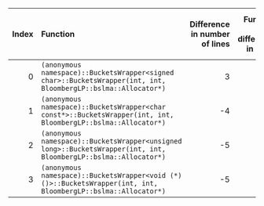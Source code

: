 |   Index | Function                                                                                                         |   Difference in number of lines |   Function size difference in bytes | Disassembly                                                |   Number of lines in `assume` build |   Number of bytes in `assume` build |   Number of lines in `none` build |   Number of bytes in `none` build |
|--------:|:-----------------------------------------------------------------------------------------------------------------|--------------------------------:|------------------------------------:|:-----------------------------------------------------------|------------------------------------:|------------------------------------:|----------------------------------:|----------------------------------:|
|       0 | `(anonymous namespace)::BucketsWrapper<signed char>::BucketsWrapper(int, int, BloombergLP::bslma::Allocator*)`   |                               3 |                                   0 | [Assumed](0.assume.s), [Ignored](0.none.s), [Diff](0.diff) |                                1424 |                             4298864 |                              1424 |                           4298864 |
|       1 | `(anonymous namespace)::BucketsWrapper<char const*>::BucketsWrapper(int, int, BloombergLP::bslma::Allocator*)`   |                              -4 |                                 -16 | [Assumed](1.assume.s), [Ignored](1.none.s), [Diff](1.diff) |                                1456 |                             4301824 |                              1472 |                           4301888 |
|       2 | `(anonymous namespace)::BucketsWrapper<unsigned long>::BucketsWrapper(int, int, BloombergLP::bslma::Allocator*)` |                              -5 |                                 -64 | [Assumed](2.assume.s), [Ignored](2.none.s), [Diff](2.diff) |                                1408 |                             4300352 |                              1472 |                           4300352 |
|       3 | `(anonymous namespace)::BucketsWrapper<void (*)()>::BucketsWrapper(int, int, BloombergLP::bslma::Allocator*)`    |                              -5 |                                 -64 | [Assumed](3.assume.s), [Ignored](3.none.s), [Diff](3.diff) |                                1408 |                             4304816 |                              1472 |                           4304960 |